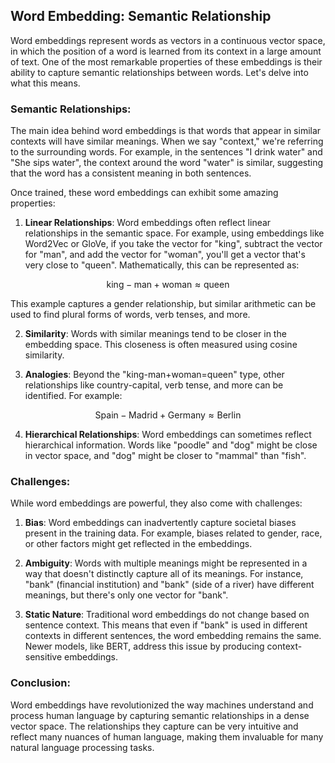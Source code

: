 ## Word Embedding: Semantic Relationship

Word embeddings represent words as vectors in a continuous vector space, in which the position of a word is learned from its context in a large amount of text. One of the most remarkable properties of these embeddings is their ability to capture semantic relationships between words. Let's delve into what this means.

### Semantic Relationships:

The main idea behind word embeddings is that words that appear in similar contexts will have similar meanings. When we say "context," we're referring to the surrounding words. For example, in the sentences "I drink water" and "She sips water", the context around the word "water" is similar, suggesting that the word has a consistent meaning in both sentences.

Once trained, these word embeddings can exhibit some amazing properties:

1. **Linear Relationships**: Word embeddings often reflect linear relationships in the semantic space. For example, using embeddings like Word2Vec or GloVe, if you take the vector for "king", subtract the vector for "man", and add the vector for "woman", you'll get a vector that's very close to "queen". Mathematically, this can be represented as:  

$$
\text{king} - \text{man} + \text{woman} \approx \text{queen}
$$

   This example captures a gender relationship, but similar arithmetic can be used to find plural forms of words, verb tenses, and more.

2. **Similarity**: Words with similar meanings tend to be closer in the embedding space. This closeness is often measured using cosine similarity.

3. **Analogies**: Beyond the "king-man+woman=queen" type, other relationships like country-capital, verb tense, and more can be identified. For example:

$$
\text{Spain} - \text{Madrid} + \text{Germany} \approx \text{Berlin}
$$

4. **Hierarchical Relationships**: Word embeddings can sometimes reflect hierarchical information. Words like "poodle" and "dog" might be close in vector space, and "dog" might be closer to "mammal" than "fish".

### Challenges:

While word embeddings are powerful, they also come with challenges:

1. **Bias**: Word embeddings can inadvertently capture societal biases present in the training data. For example, biases related to gender, race, or other factors might get reflected in the embeddings.

2. **Ambiguity**: Words with multiple meanings might be represented in a way that doesn't distinctly capture all of its meanings. For instance, "bank" (financial institution) and "bank" (side of a river) have different meanings, but there's only one vector for "bank".

3. **Static Nature**: Traditional word embeddings do not change based on sentence context. This means that even if "bank" is used in different contexts in different sentences, the word embedding remains the same. Newer models, like BERT, address this issue by producing context-sensitive embeddings.

### Conclusion:

Word embeddings have revolutionized the way machines understand and process human language by capturing semantic relationships in a dense vector space. The relationships they capture can be very intuitive and reflect many nuances of human language, making them invaluable for many natural language processing tasks.
